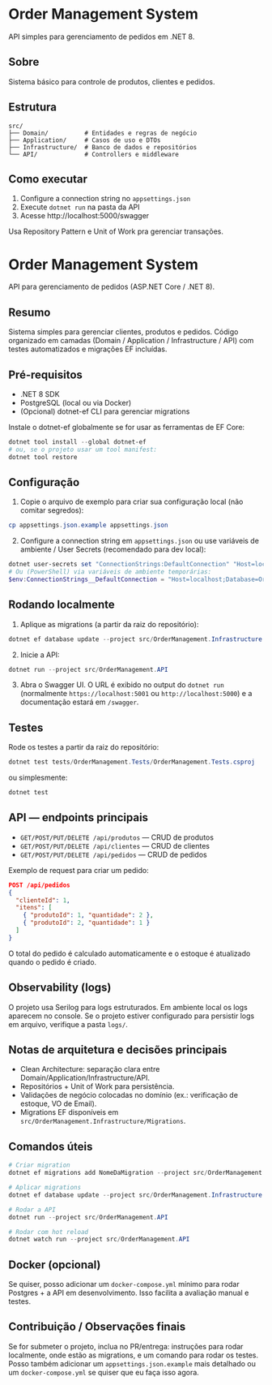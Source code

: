 # Order Management System

API simples para gerenciamento de pedidos em .NET 8.

## Sobre

Sistema básico para controle de produtos, clientes e pedidos.

## Estrutura

```
src/
├── Domain/          # Entidades e regras de negócio
├── Application/     # Casos de uso e DTOs
├── Infrastructure/  # Banco de dados e repositórios
└── API/             # Controllers e middleware
```

## Como executar

1. Configure a connection string no `appsettings.json`
2. Execute `dotnet run` na pasta da API
3. Acesse http://localhost:5000/swagger

Usa Repository Pattern e Unit of Work pra gerenciar transações.

# Order Management System

API para gerenciamento de pedidos (ASP.NET Core / .NET 8).

Resumo
------
Sistema simples para gerenciar clientes, produtos e pedidos. Código organizado em camadas (Domain / Application / Infrastructure / API) com testes automatizados e migrações EF incluídas.

Pré-requisitos
---------------
- .NET 8 SDK
- PostgreSQL (local ou via Docker)
- (Opcional) dotnet-ef CLI para gerenciar migrations

Instale o dotnet-ef globalmente se for usar as ferramentas de EF Core:

```powershell
dotnet tool install --global dotnet-ef
# ou, se o projeto usar um tool manifest:
dotnet tool restore
```

Configuração
-------------
1. Copie o arquivo de exemplo para criar sua configuração local (não comitar segredos):

```powershell
cp appsettings.json.example appsettings.json
```

2. Configure a connection string em `appsettings.json` ou use variáveis de ambiente / User Secrets (recomendado para dev local):

```powershell
dotnet user-secrets set "ConnectionStrings:DefaultConnection" "Host=localhost;Database=OrderDb;Username=postgres;Password=sua_senha"
# Ou (PowerShell) via variáveis de ambiente temporárias:
$env:ConnectionStrings__DefaultConnection = "Host=localhost;Database=OrderDb;Username=postgres;Password=sua_senha"
```

Rodando localmente
-------------------
1. Aplique as migrations (a partir da raiz do repositório):

```powershell
dotnet ef database update --project src/OrderManagement.Infrastructure --startup-project src/OrderManagement.API
```

2. Inicie a API:

```powershell
dotnet run --project src/OrderManagement.API
```

3. Abra o Swagger UI. O URL é exibido no output do `dotnet run` (normalmente `https://localhost:5001` ou `http://localhost:5000`) e a documentação estará em `/swagger`.

Testes
------
Rode os testes a partir da raiz do repositório:

```powershell
dotnet test tests/OrderManagement.Tests/OrderManagement.Tests.csproj
```

ou simplesmente:

```powershell
dotnet test
```

API — endpoints principais
--------------------------
- `GET/POST/PUT/DELETE /api/produtos`  — CRUD de produtos
- `GET/POST/PUT/DELETE /api/clientes`  — CRUD de clientes
- `GET/POST/PUT/DELETE /api/pedidos`   — CRUD de pedidos

Exemplo de request para criar um pedido:

```json
POST /api/pedidos
{
  "clienteId": 1,
  "itens": [
    { "produtoId": 1, "quantidade": 2 },
    { "produtoId": 2, "quantidade": 1 }
  ]
}
```

O total do pedido é calculado automaticamente e o estoque é atualizado quando o pedido é criado.

Observability (logs)
---------------------
O projeto usa Serilog para logs estruturados. Em ambiente local os logs aparecem no console. Se o projeto estiver configurado para persistir logs em arquivo, verifique a pasta `logs/`.

Notas de arquitetura e decisões principais
---------------------------------------
- Clean Architecture: separação clara entre Domain/Application/Infrastructure/API.
- Repositórios + Unit of Work para persistência.
- Validações de negócio colocadas no domínio (ex.: verificação de estoque, VO de Email).
- Migrations EF disponíveis em `src/OrderManagement.Infrastructure/Migrations`.

Comandos úteis
-------------

```powershell
# Criar migration
dotnet ef migrations add NomeDaMigration --project src/OrderManagement.Infrastructure --startup-project src/OrderManagement.API

# Aplicar migrations
dotnet ef database update --project src/OrderManagement.Infrastructure --startup-project src/OrderManagement.API

# Rodar a API
dotnet run --project src/OrderManagement.API

# Rodar com hot reload
dotnet watch run --project src/OrderManagement.API
```

Docker (opcional)
------------------
Se quiser, posso adicionar um `docker-compose.yml` mínimo para rodar Postgres + a API em desenvolvimento. Isso facilita a avaliação manual e testes.

Contribuição / Observações finais
---------------------------------
Se for submeter o projeto, inclua no PR/entrega: instruções para rodar localmente, onde estão as migrations, e um comando para rodar os testes. Posso também adicionar um `appsettings.json.example` mais detalhado ou um `docker-compose.yml` se quiser que eu faça isso agora.

